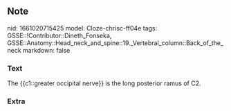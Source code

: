 ## Note
nid: 1661020715425
model: Cloze-chrisc-ff04e
tags: GSSE::!Contributor::Dineth_Fonseka, GSSE::Anatomy::Head_neck_and_spine::19._Vertebral_column::Back_of_the_neck
markdown: false

### Text
<div>
  The {{c1::greater occipital nerve}} is the long posterior ramus
  of C2.
</div>

### Extra

